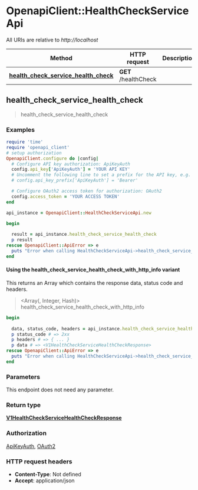 # OpenapiClient::HealthCheckServiceApi

All URIs are relative to *http://localhost*

| Method | HTTP request | Description |
| ------ | ------------ | ----------- |
| [**health_check_service_health_check**](HealthCheckServiceApi.md#health_check_service_health_check) | **GET** /healthCheck |  |


## health_check_service_health_check

> <V1HealthCheckServiceHealthCheckResponse> health_check_service_health_check



### Examples

```ruby
require 'time'
require 'openapi_client'
# setup authorization
OpenapiClient.configure do |config|
  # Configure API key authorization: ApiKeyAuth
  config.api_key['ApiKeyAuth'] = 'YOUR API KEY'
  # Uncomment the following line to set a prefix for the API key, e.g. 'Bearer' (defaults to nil)
  # config.api_key_prefix['ApiKeyAuth'] = 'Bearer'

  # Configure OAuth2 access token for authorization: OAuth2
  config.access_token = 'YOUR ACCESS TOKEN'
end

api_instance = OpenapiClient::HealthCheckServiceApi.new

begin
  
  result = api_instance.health_check_service_health_check
  p result
rescue OpenapiClient::ApiError => e
  puts "Error when calling HealthCheckServiceApi->health_check_service_health_check: #{e}"
end
```

#### Using the health_check_service_health_check_with_http_info variant

This returns an Array which contains the response data, status code and headers.

> <Array(<V1HealthCheckServiceHealthCheckResponse>, Integer, Hash)> health_check_service_health_check_with_http_info

```ruby
begin
  
  data, status_code, headers = api_instance.health_check_service_health_check_with_http_info
  p status_code # => 2xx
  p headers # => { ... }
  p data # => <V1HealthCheckServiceHealthCheckResponse>
rescue OpenapiClient::ApiError => e
  puts "Error when calling HealthCheckServiceApi->health_check_service_health_check_with_http_info: #{e}"
end
```

### Parameters

This endpoint does not need any parameter.

### Return type

[**V1HealthCheckServiceHealthCheckResponse**](V1HealthCheckServiceHealthCheckResponse.md)

### Authorization

[ApiKeyAuth](../README.md#ApiKeyAuth), [OAuth2](../README.md#OAuth2)

### HTTP request headers

- **Content-Type**: Not defined
- **Accept**: application/json

